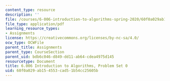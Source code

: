 ```yaml
---
content_type: resource
description: ''
file: /courses/6-006-introduction-to-algorithms-spring-2020/60f0a029ab154553cad51b54cc25605b_MIT6_006S20_ps0-questions.pdf
file_type: application/pdf
learning_resource_types:
- Assignments
license: https://creativecommons.org/licenses/by-nc-sa/4.0/
ocw_type: OCWFile
parent_title: Assignments
parent_type: CourseSection
parent_uid: bdb6c046-d849-dd11-ab64-cdea4975d145
resourcetype: Document
title: 6.006 Introduction to Algorithms, Problem Set 0
uid: 60f0a029-ab15-4553-cad5-1b54cc25605b
---
```

